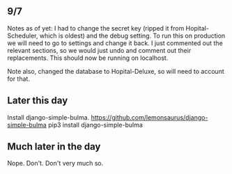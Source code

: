 ## 9/7
Notes as of yet:
I had to change the secret key (ripped it from Hopital-Scheduler, which is oldest) and the debug setting. To run this on production we will need to go to settings and change it back. I just commented out the relevant sections, so we would just undo and comment out their replacements. This should now be running on localhost.

Note also, changed the database to Hopital-Deluxe, so will need to account for that.

## Later this day

Install django-simple-bulma.
https://github.com/lemonsaurus/django-simple-bulma
pip3 install django-simple-bulma

## Much later in the day

Nope. Don't. Don't very much so.